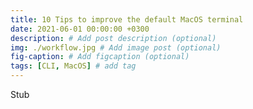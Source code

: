 ```yaml
---
title: 10 Tips to improve the default MacOS terminal
date: 2021-06-01 00:00:00 +0300
description: # Add post description (optional)
img: ./workflow.jpg # Add image post (optional)
fig-caption: # Add figcaption (optional)
tags: [CLI, MacOS] # add tag
---
```


Stub